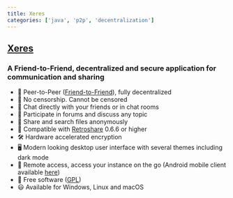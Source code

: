 ```yaml
---
title: Xeres
categories: ['java', 'p2p', 'decentralization']
---
```

## [Xeres](https://github.com/zapek/Xeres)

### A Friend-to-Friend, decentralized and secure application for communication and sharing


- 🤝 Peer-to-Peer ([Friend-to-Friend](https://en.wikipedia.org/wiki/Friend-to-friend)), fully decentralized
- 🚫 No censorship. Cannot be censored
- 💬 Chat directly with your friends or in chat rooms
- 📢 Participate in forums and discuss any topic
- 📂 Share and search files anonymously
- 👋 Compatible with [Retroshare](https://retroshare.cc) 0.6.6 or higher
- 🛠️ Hardware accelerated encryption
- 🖥️ Modern looking desktop user interface with several themes including dark mode
- 📶 Remote access, access your instance on the go (Android mobile client available [here](https://github.com/zapek/Xeres-Android))
- 📖 Free software ([GPL](https://www.gnu.org/licenses/quick-guide-gplv3.html))
- 😃 Available for Windows, Linux and macOS
